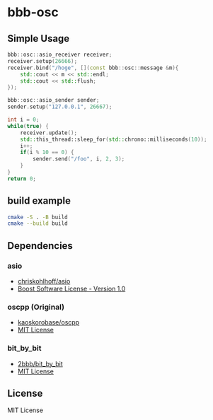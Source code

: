 # bbb-osc

## Simple Usage
```cpp
bbb::osc::asio_receiver receiver;
receiver.setup(26666);
receiver.bind("/hoge", [](const bbb::osc::message &m){
    std::cout << m << std::endl;
    std::cout << std::flush;
});

bbb::osc::asio_sender sender;
sender.setup("127.0.0.1", 26667);

int i = 0;
while(true) {
    receiver.update();
    std::this_thread::sleep_for(std::chrono::milliseconds(10));
    i++;
    if(i % 10 == 0) {
        sender.send("/foo", i, 2, 3);
    }
}
return 0;

```

## build example

```bash
cmake -S . -B build
cmake --build build
```

## Dependencies

### asio

* [chriskohlhoff/asio](https://github.com/chriskohlhoff/asio)
* [Boost Software License - Version 1.0](https://github.com/chriskohlhoff/asio/blob/master/LICENSE_1_0.txt)

### oscpp (Original)

* [kaoskorobase/oscpp](https://github.com/kaoskorobase/oscpp)
* [MIT License](https://github.com/kaoskorobase/oscpp/blob/master/LICENSE)

### bit_by_bit

* [2bbb/bit_by_bit](https://github.com/2bbb/bit_by_bit)
* [MIT License](https://github.com/2bbb/bit_by_bit/blob/master/LICENSE)

## License

MIT License
